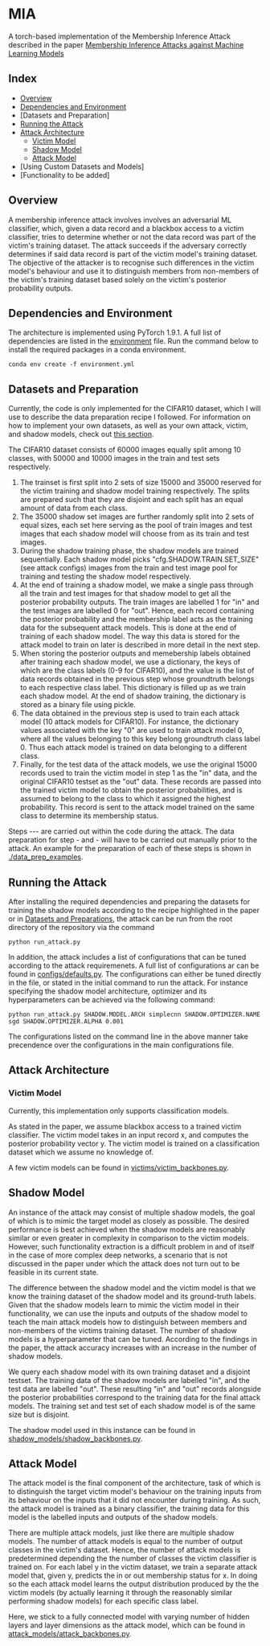 # MIA
A torch-based implementation of the Membership Inference Attack described in the paper [Membership Inference Attacks against Machine Learning Models](https://arxiv.org/pdf/1610.05820.pdf)

## Index
* [Overview](#Overview)
* [Dependencies and Environment](#Dependencies-and-Environment)
* [Datasets and Preparation]
* [Running the Attack](#Running-the-Attack)
* [Attack Architecture](#Attack-Architecture)
  * [Victim Model](#Victim-Model)
  * [Shadow Model](#Shadow-Model)
  * [Attack Model](#Attack-Model)
* [Using Custom Datasets and Models]
* [Functionality to be added]

## Overview
A membership inference attack involves involves an adversarial ML classifier, which, given a data record and a blackbox access to a victim classifier, tries to determine whether or not the data record was part of the victim's training dataset. The attack succeeds if the adversary correctly determines if said data record is part of the victim model's training dataset. The objective of the attacker is to recognise such differences in the victim model's behaviour and use it to distinguish members from non-members of the victim's training dataset based solely on the victim's posterior probability outputs.

## Dependencies and Environment

The architecture is implemented using PyTorch 1.9.1. A full list of dependencies are listed in the [environment](https://github.com/aneezJaheez/MIA/blob/main/environment.yml) file. Run the command below to install the required packages in a conda environment. 

```
conda env create -f environment.yml
```

## Datasets and Preparation

Currently, the code is only implemented for the CIFAR10 dataset, which I will use to describe the data preparation recipe I followed. For information on how to implement your own datasets, as well as your own attack, victim, and shadow models, check out [this section](#Using-Custom-Datasets-and-Models).

The CIFAR10 dataset consists of 60000 images equally split among 10 classes, with 50000 and 10000 images in the train and test sets respectively. 
<ol>
 <li>The trainset is first split into 2 sets of size 15000 and 35000 reserved for the victim training and shadow model training respectively. The splits are prepared such that they are disjoint and each split has an equal amount of data from each class.</li>
 <li>The 35000 shadow set images are further randomly split into 2 sets of equal sizes, each set here serving as the pool of train images and test images that each shadow model will choose from as its train and test images.</li>
 <li>During the shadow training phase, the shadow models are trained sequentially. Each shadow model picks "cfg.SHADOW.TRAIN.SET_SIZE" (see attack configs) images from the train and test image pool for training and testing the shadow model respectively.</li>
 <li>At the end of training a shadow model, we make a single pass through all the train and test images for that shadow model to get all the posterior probability outputs. The train images are labelled 1 for "in" and the test images are labelled 0 for "out". Hence, each record containing the posterior probability and the membership label acts as the training data for the subsequent attack models. This is done at the end of training of each shadow model. The way this data is stored for the attack model to train on later is described in more detail in the next step.</li>
 <li>When storing the posterior outputs and memebership labels obtained after training each shadow model, we use a dictionary, the keys of which are the class labels (0-9 for CIFAR10), and the value is the list of data records obtained in the previous step whose groundtruth belongs to each respective class label. This dictionary is filled up as we train each shadow model. At the end of shadow training, the dictionary is stored as a binary file using pickle.</li>
 <li>The data obtained in the previous step is used to train each attack model (10 attack models for CIFAR10). For instance, the dictionary values associated with the key "0" are used to train attack model 0, where all the values belonging to this key belong groundtruth class label 0. Thus each attack model is trained on data belonging to a different class.</li>
 <li>Finally, for the test data of the attack models, we use the original 15000 records used to train the victim model in step 1 as the "in" data, and the original CIFAR10 testset as the "out" data. These records are passed into the trained victim model to obtain the posterior probabilities, and is assumed to belong to the class to which it assigned the highest probability. This record is sent to the attack model trained on the same class to determine its membership status.</li>
</ol>

Steps --- are carried out within the code during the attack. The data preparation for step - and - will have to be carried out manually prior to the attack. An example for the preparation of each of these steps is shown in [./data_prep_examples](https://github.com/aneezJaheez/MIA/tree/main/data_prep_examples).

## Running the Attack

After installing the required dependencies and preparing the datasets for training the shadow models according to the recipe highlighted in the paper or in [Datasets and Preparations](#Datasets-and-Preparation), the attack can be run from the root directory of the repository via the command 

```
python run_attack.py
```

In addition, the attack includes a list of configurations that can be tuned according to the attack requiremenets. A full list of configurations ar can be found in [configs/defaults.py](https://github.com/aneezJaheez/MIA/blob/main/configs/defaults.py). The configurations can either be tuned directly in the file, or stated in the initial command to run the attack. For instance specifying the shadow model architecture, optimizer and its hyperparameters can be achieved via the following command:

```
python run_attack.py SHADOW.MODEL.ARCH simplecnn SHADOW.OPTIMIZER.NAME sgd SHADOW.OPTIMIZER.ALPHA 0.001 
```

The configurations listed on the command line in the above manner take precendence over the configurations in the main configurations file.


## Attack Architecture
### Victim Model

Currently, this implementation only supports classification models.

As stated in the paper, we assume blackbox access to a trained victim classifier. The victim model takes in an input record x, and computes the posterior probability vector y. The victim model is trained on a classification dataset which we assume no knowledge of. 

A few victim models can be found in [victims/victim_backbones.py](https://github.com/aneezJaheez/MIA/blob/main/victims/victim_backbones.py).

## Shadow Model

An instance of the attack may consist of multiple shadow models, the goal of which is to mimic the target model as closely as possible. The desired performance is best achieved when the shadow models are reasonably similar or even greater in complexity in comparison to the victim models. However, such functionality extraction is a difficult problem in and of itself in the case of more complex deep networks, a scenario that is not discussed in the paper under which the attack does not turn out to be feasible in its current state. 

The difference between the shadow model and the victim model is that we know the training dataset of the shadow model and its ground-truth labels. Given that the shadow models learn to mimic the victim model in their functionality, we can use the inputs and outputs of the shadow model to teach the main attack models how to distinguish between members and non-members of the victims training dataset. The number of shadow models is a hyperparameter that can be tuned. According to the findings in the paper, the attack accuracy increases with an increase in the number of shadow models. 

We query each shadow model with its own training dataset and a disjoint testset.  The training data of the shadow models are labelled "in", and the test data are labelled "out". These resulting "in" and "out" records alongside the posterior probabilities correspond to the training data for the final attack models. The training set and test set of each shadow model is of the same size but is disjoint.

The shadow model used in this instance can be found in [shadow_models/shadow_backbones.py](https://github.com/aneezJaheez/MIA/blob/main/shadow_models/shadow_backbones.py).

## Attack Model

The attack model is the final component of the architecture, task of which is to distinguish the target victim model's behaviour on the training inputs from its behaviour on the inputs that it did not encounter during training. As such, the attack model is trained as a binary classifier, the training data for this model is the labelled inputs and outputs of the shadow models.

There are multiple attack models, just like there are multiple shadow models. The number of attack models is equal to the number of output classes in the victim's dataset. Hence, the number of attack models is predetermined depending the the number of classes the victim classifier is trained on. For each label y in the victim dataset, we train a separate attack model that, given y, predicts the in or out membership status for x. In doing so the each attack model learns the output distribution produced by the the victim models (by actually learning it through the reasonably similar performing shadow models) for each specific class label.

Here, we stick to a fully connected model with varying number of hidden layers and layer dimensions as the attack model, which can be found in [attack_models/attack_backbones.py](https://github.com/aneezJaheez/MIA/blob/main/attack_models/attack_backbones.py).



